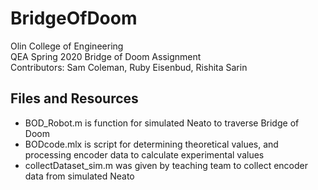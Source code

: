 # BridgeOfDoom
Olin College of Engineering   
QEA Spring 2020 Bridge of Doom Assignment    
Contributors: Sam Coleman, Ruby Eisenbud, Rishita Sarin   

## Files and Resources
* BOD_Robot.m is function for simulated Neato to traverse Bridge of Doom
* BODcode.mlx is script for determining theoretical values, and processing encoder data to calculate experimental values
* collectDataset_sim.m was given by teaching team to collect encoder data from simulated Neato
